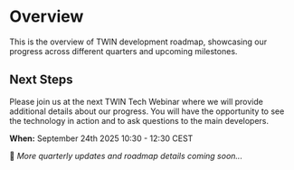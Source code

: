# Overview

This is the overview of TWIN development roadmap, showcasing our progress across different quarters and upcoming milestones.

## Next Steps

Please join us at the next TWIN Tech Webinar where we will provide additional details about our progress. You will have the opportunity to see the technology in action and to ask questions to the main developers.

**When:** September 24th 2025 10:30 - 12:30 CEST

🚀 _More quarterly updates and roadmap details coming soon..._

